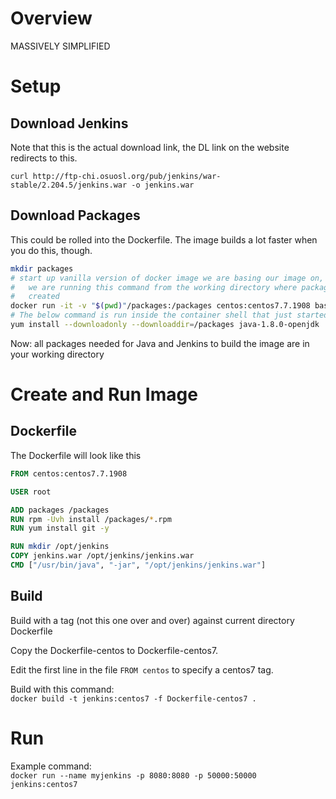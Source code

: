 # Overview

MASSIVELY SIMPLIFIED

# Setup

## Download Jenkins

Note that this is the actual download link, the DL link on the website redirects to this.

`curl http://ftp-chi.osuosl.org/pub/jenkins/war-stable/2.204.5/jenkins.war -o jenkins.war`

## Download Packages

This could be rolled into the Dockerfile. The image builds a lot faster when you do this, though.

```bash
mkdir packages
# start up vanilla version of docker image we are basing our image on, note that
#   we are running this command from the working directory where packages dir was
#   created
docker run -it -v "$(pwd)"/packages:/packages centos:centos7.7.1908 bash
# The below command is run inside the container shell that just started
yum install --downloadonly --downloaddir=/packages java-1.8.0-openjdk
```

Now: all packages needed for Java and Jenkins to build the image are in your working directory

# Create and Run Image

## Dockerfile

The Dockerfile will look like this

```dockerfile
FROM centos:centos7.7.1908

USER root

ADD packages /packages
RUN rpm -Uvh install /packages/*.rpm
RUN yum install git -y

RUN mkdir /opt/jenkins
COPY jenkins.war /opt/jenkins/jenkins.war
CMD ["/usr/bin/java", "-jar", "/opt/jenkins/jenkins.war"]
```

## Build

Build with a tag (not this one over and over) against current directory Dockerfile

Copy the Dockerfile-centos to Dockerfile-centos7.

Edit the first line in the file `FROM centos` to specify a centos7 tag.

Build with this command:  
`docker build -t jenkins:centos7 -f Dockerfile-centos7 .`

# Run

Example command:  
`docker run --name myjenkins -p 8080:8080 -p 50000:50000 jenkins:centos7`

